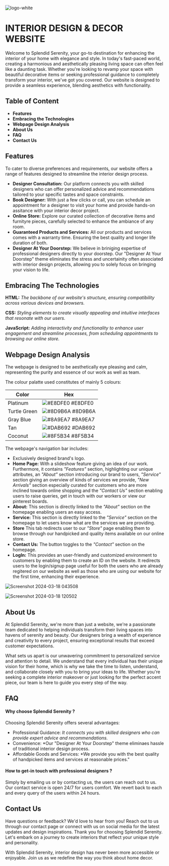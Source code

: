 ![logo-white](https://github.com/SanyaSinha11/SplendidSerenity-Interior_Decor/assets/124815376/11a70730-ed8a-41ba-aeae-cd367aaef21f)

# INTERIOR DESIGN & DECOR WEBSITE

Welcome to Splendid Serenity, your go-to destination for enhancing the interior of your home with elegance and style.  In today's fast-paced world, creating a harmonious and aesthetically pleasing living space can often feel like a daunting task. Whether you're looking to revamp your space with beautiful decorative items or seeking professional guidance to completely transform your interior, we've got you covered. Our website is designed to provide a seamless experience, blending aesthetics with functionality.


## Table of Content

- **Features**
- **Embracing the Technologies**
- **Webpage Design Analysis**
- **About Us**
- **FAQ**
- **Contact Us**


## Features

To cater to diverse preferences and requirements, our website offers a range of features designed to streamline the interior design process.
- **Designer Consultation:** Our platform connects you with skilled designers who can offer personalized advice and recommendations tailored to your specific tastes and space constraints.
- **Book Designer:** With just a few clicks or call, you can schedule an appointment for a designer to visit your home and provide hands-on assitance with your interior decor project.
- **Online Store:** Explore our curated collection of decorative items and furnityre pieces, carefully selected to enhance the ambiance of any room.
- **Guaranteed Products and Services:** All our products and services comes with a warranty time. Ensuring the best quality and longer life duration of both.
- **Designer At Your Doorstep:** We believe in briniging expertise of professional designers directly to your doorstep. 
Our "Designer At Your Doorstep" theme eliminates the stress and uncertainity often associated with interior design projects, allowing you to solely focus on bringing your vision to life. 


## Embracing The Technologies

**HTML:** *The backbone of our website's structure, ensuring compatibility across various devices and browsers.*

**CSS:** *Styling elements to create visually appealing and intuitive interfaces that resonate with our users.*

**JavaScript:** *Adding interactivity and functionality to enhance user engagement and streamline processes, from scheduling appointments to browsing our online store.*


## Webpage Design Analysis

The webpage is designed to be aesthetically eye pleasing and calm, representing the purity and essence of our work as well as team.

The colour palatte used constitutes of mainly 5 colours:


| Color             | Hex                                                                |
| ----------------- | ------------------------------------------------------------------ |
| Platinum | ![#E8DFE0](https://via.placeholder.com/10/E8DFE0?text=+) #E8DFE0 |
| Turtle Green | ![#8D9B6A](https://via.placeholder.com/10/8D9B6A?text=+) #8D9B6A |
| Gray Blue | ![#8A9EA7](https://via.placeholder.com/10/8A9EA7?text=+) #8A9EA7 |
| Tan | ![#DAB692](https://via.placeholder.com/10/DAB692?text=+) #DAB692 |
| Coconut | ![#8F5B34](https://via.placeholder.com/10/8F5B34?text=+) #8F5B34 |


The webpage's navigation bar includes:

- Exclusively designed brand's logo.
- **Home Page:** With a slideshow feature giving an idea of our work. Furthermore, it contains *"Features"* section, highlighting our unique attributes, an *"About"* section introducing our brand to users, *"Service"* section giving an overview of kinds of services we provide, *"New Arrivals"* section especially curated for customers who are more inclined towards online shopping and the *"Contact Us"* section enabling users to raise queries, get in touch with our workers or view our pinterest boards.
- **About:** This section is directly linked to the *"About"* section on the homepage enabling users an easy access.
- **Service:** This section is directly linked to the *"Service"* section on the homepage to let users know what are the services we are providing.
- **Store** This tab redirects user to our *"Store"* page enabling them to browse through our handpicked and quality items available on our online store.
- **Contact Us:** The button toggles to the *"Contact"* section on the homepage.
- **LogIn:** This provides an user-friendly and customized environment to customers by enabling them to create an ID on the website. It redirects users to the login/signup page useful for both the users who are already regitered on our website as well as those who are using our website for the first time, enhancing their experience.


![Screenshot 2024-03-18 043508](https://github.com/SanyaSinha11/SplendidSerenity-Interior_Decor/assets/124815376/1af7c17a-1478-4049-8ab7-c607bfb69fc8)

![Screenshot 2024-03-18 120502](https://github.com/SanyaSinha11/SplendidSerenity-Interior_Decor/assets/124815376/fab4c7b8-20f1-404b-a230-3a2275867978)


## About Us

At Splendid Serenity, we're more than just a website, we're a passionate team dedicated to helping individuals transform their living spaces into havens of serenity and beauty. Our designers bring a wealth of experience and creativity to every project, ensuring exceptional results that exceed customer expectations.

What sets us apart is our unwavering commitment to personalized service and attention to detail. We understand that every individual has their unique vision for their home, which is why we take the time to listen, understand, and collaborate closely with you to bring your ideas to life. Whether you're seeking a complete interior makeover or just looking for the perfect accent piece, our team is here to guide you every step of the way.


## FAQ

#### Why choose Splendid Serenity ?

Choosing Splendid Serenity offers several advantages:
- Professional Guidance: *It connects you with skilled designers who can provide expert advice and recommendations.*
- Convenience: *Our "Designer At Your Doorstep" theme eliminaes hassle of traditional interior design process.
- Affordable Goods and Services: *We provide you with the best quality of handpicked items and services at reasonable prices."

#### How to get-in touch with professional designers ?

Simply by emailing us or by contacting us, the users can reach out to us. Our contact service is open 24/7 for users comfort. We revert back to each and every query of the users within 24 hours.


## Contact Us


Have questions or feedback? We'd love to hear from you! Reach out to us through our contact page or connect with us on social media for the latest updates and design inspirations. Thank you for choosing Splendid Serenity. Let's embark on a journey to create interiors that reflect your unique style and personality.

With Splendid Serenity, interior design has never been more accessible or enjoyable. Join us as we redefine the way you think about home decor.
